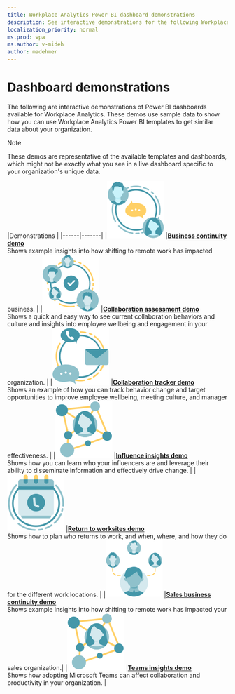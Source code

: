 ```yaml
---
title: Workplace Analytics Power BI dashboard demonstrations
description: See interactive demonstrations for the following Workplace Analytics Power BI dashboards
localization_priority: normal 
ms.prod: wpa
ms.author: v-mideh
author: madehmer
---
```


# Dashboard demonstrations

The following are interactive demonstrations of Power BI dashboards available for Workplace Analytics. These demos use sample data to show how you can use Workplace Analytics Power BI templates to get similar data about your organization.

> [!Note]
> These demos are representative of the available templates and dashboards, which might not be exactly what you see in a live dashboard specific to your organization's unique data.

|Demonstrations   |
|------|-------|
|![Business communication icon](../images/wpa/playbooks/manager-coaching-32x32.svg) |[**Business continuity demo**](./business-continuity.md)<br>Shows example insights into how shifting to remote work has impacted business. |
|![Collaboration assess icon](../images/wpa/playbooks/cross-group-collab-32x32.svg) |[**Collaboration assessment demo**](./collaboration-assess.md) <br>Shows a quick and easy way to see current collaboration behaviors and culture and insights into employee wellbeing and engagement in your organization. |
|![Collaboration tracker icon](../images/wpa/playbooks/efficient-communications-32x32.svg) |[**Collaboration tracker demo**](./collaboration-tracker.md) <br>Shows an example of how you can track behavior change and target opportunities to improve employee wellbeing, meeting culture, and manager effectiveness. |
|![Influencer icon](../images/wpa/playbooks/influencer-32x32.svg) |[**Influence insights demo**](./influence-insights.md) <br>Shows how you can learn who your influencers are and leverage their ability to disseminate information and effectively drive change. |
|![Return to work icon](../images/wpa/playbooks/meetings-32x32.svg) |[**Return to worksites demo**](./return-tw.md) <br>Shows how to plan who returns to work, and when, where, and how they do for the different work locations. |
|![Sales business continuity icon](../images/wpa/playbooks/manage-connectedness-32x32.svg) |[**Sales business continuity demo**](./sales-b-continuity.md) <br>Shows example insights into how shifting to remote work has impacted your sales organization.|
|![Teams insights icon](../images/wpa/playbooks/influencer-32x32.svg) |[**Teams insights demo**](./teams-insights.md) <br>Shows how adopting Microsoft Teams can affect collaboration and productivity in your organization. |
